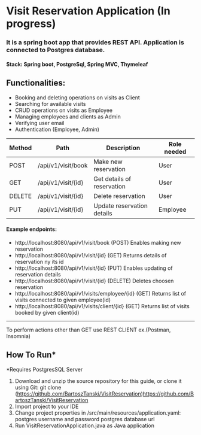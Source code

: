 # Visit Reservation Application (In progress)

### It is a spring boot app that provides REST API. Application is connected to Postgres database.
#### Stack: Spring boot, PostgreSql, Spring MVC, Thymeleaf 

## Functionalities:
- Booking and deleting operations on visits as Client
- Searching for available visits
- CRUD operations on visits as Employee
- Managing employees and clients as Admin
- Verifying user email
- Authentication (Employee, Admin)
  

Method	| Path	| Description	| Role needed
------------- | ------------------------- | ------------- | ---------
POST	| /api/v1/visit/book	| Make new reservation	| User         	
GET	| /api/v1/visit/{id}	| Get details of reservation	| User
DELETE	| /api/v1/visit/{id}	| Delete reservation	| User
PUT	| /api/v1/visit/{id}	| Update reservation details	| Employee

#### Example endpoints:
- http://localhost:8080/api/v1/visit/book (POST) Enables making new reservation
- http://localhost:8080/api/v1/visit/{id} (GET) Returns details of reservation ny its id
- http://localhost:8080/api/v1/visit/{id} (PUT) Enables updating of reservation details
- http://localhost:8080/api/v1/visit/{id} (DELETE) Deletes choosen reservation
- http://localhost:8080/api/v1/visits/employee/{id} (GET) Returns list of visits connected to given employee(id)
- http://localhost:8080/api/v1/visits/client/{id} (GET) Returns list of visits booked by given client(id)

 
***
To perform actions other than GET use REST CLIENT ex.(Postman, Insomnia)

## How To Run*
*Requires PostgresSQL Server
1. Download and unzip the source repository for this guide, or clone it using Git: 
git clone (https://github.com/BartoszTanski/VisitReservation)https://github.com/BartoszTanski/VisitReservation
2. Import project to your IDE
3. Change project properties in /src/main/resources/application.yaml:
postgres username and password
postgres database url
4. Run VisitReservationApplication.java as Java application

